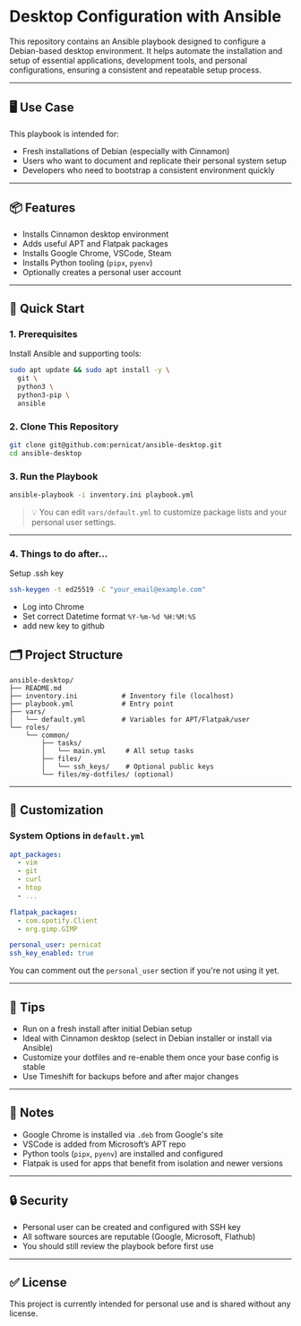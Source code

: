 # Desktop Configuration with Ansible

This repository contains an Ansible playbook designed to configure a Debian-based desktop environment. It helps automate the installation and setup of essential applications, development tools, and personal configurations, ensuring a consistent and repeatable setup process.

---

## 🖥️ Use Case

This playbook is intended for:

* Fresh installations of Debian (especially with Cinnamon)
* Users who want to document and replicate their personal system setup
* Developers who need to bootstrap a consistent environment quickly

---

## 📦 Features

* Installs Cinnamon desktop environment
* Adds useful APT and Flatpak packages
* Installs Google Chrome, VSCode, Steam
* Installs Python tooling (`pipx`, `pyenv`)
* Optionally creates a personal user account

---

## 🚀 Quick Start

### 1. Prerequisites

Install Ansible and supporting tools:

```bash
sudo apt update && sudo apt install -y \
  git \
  python3 \
  python3-pip \
  ansible
```

### 2. Clone This Repository

```bash
git clone git@github.com:pernicat/ansible-desktop.git
cd ansible-desktop
```

### 3. Run the Playbook

```bash
ansible-playbook -i inventory.ini playbook.yml
```

> 💡 You can edit `vars/default.yml` to customize package lists and your personal user settings.

---

### 4. Things to do after...

Setup .ssh key

```bash
ssh-keygen -t ed25519 -C "your_email@example.com"
```

- Log into Chrome
- Set correct Datetime format `%Y-%m-%d %H:%M:%S`
- add new key to github

## 🗂 Project Structure

```text
ansible-desktop/
├── README.md
├── inventory.ini           # Inventory file (localhost)
├── playbook.yml            # Entry point
├── vars/
│   └── default.yml         # Variables for APT/Flatpak/user
└── roles/
    └── common/
        ├── tasks/
        │   └── main.yml     # All setup tasks
        ├── files/
        │   └── ssh_keys/    # Optional public keys
        └── files/my-dotfiles/ (optional)
```

---

## 📝 Customization

### System Options in `default.yml`

```yaml
apt_packages:
  - vim
  - git
  - curl
  - htop
  - ...

flatpak_packages:
  - com.spotify.Client
  - org.gimp.GIMP

personal_user: pernicat
ssh_key_enabled: true
```

You can comment out the `personal_user` section if you're not using it yet.

---

## 🧠 Tips

* Run on a fresh install after initial Debian setup
* Ideal with Cinnamon desktop (select in Debian installer or install via Ansible)
* Customize your dotfiles and re-enable them once your base config is stable
* Use Timeshift for backups before and after major changes

---

## 📌 Notes

* Google Chrome is installed via `.deb` from Google's site
* VSCode is added from Microsoft’s APT repo
* Python tools (`pipx`, `pyenv`) are installed and configured
* Flatpak is used for apps that benefit from isolation and newer versions

---

## 🔒 Security

* Personal user can be created and configured with SSH key
* All software sources are reputable (Google, Microsoft, Flathub)
* You should still review the playbook before first use

---

## ✅ License

This project is currently intended for personal use and is shared without any license.
